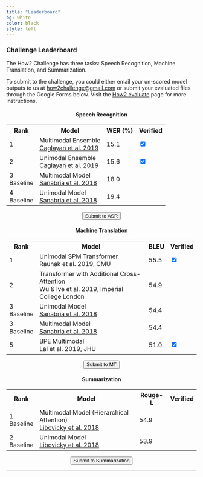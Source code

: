 ```yaml
---
title: "Leaderboard"
bg: white
color: black
style: left
---
```


### Challenge Leaderboard

The How2 Challenge has three tasks: Speech Recognition, Machine Translation, and Summarization. 

To submit to the challenge, you could either email your un-scored model outputs to us at <how2challenge@gmail.com> or submit your evaluated files through the Google Forms below. Visit the <a href="https://github.com/srvk/how2-dataset/blob/master/README.md#how2-evaluate">How2 evaluate</a> page for more instructions.


<div align="center">
<h4>Speech Recognition</h4>
<table width="80%" class="tg">
  <tr>
    <th class="tg-qnmb">Rank</th>
    <th class="tg-qnmb">Model</th>
    <th class="tg-qnmb">WER (%)</th>
    <th class="tg-qnmb">Verified</th>
  </tr>
  <tr>
    <td class="tg-s6z2">1</td>
    <td class="tg-jlrw">Multimodal Ensemble <br><a href="">Caglayan et al. 2019</a></td>
    <td class="tg-jlrw">15.1</td>
    <td class="tg-jlrw"><input type="checkbox" checked="checked" onclick="return false;"></td>
  </tr>
  <tr>
    <td class="tg-s6z2">2</td>
    <td class="tg-jlrw">Unimodal Ensemble <br><a href="">Caglayan et al. 2019</a></td>
    <td class="tg-jlrw">15.6</td>
    <td class="tg-jlrw"><input type="checkbox" checked="checked" onclick="return false;"></td>
  </tr>
  <tr>
    <td class="tg-s6z2">3<br>Baseline</td>
    <td class="tg-jlrw">Multimodal Model<br><a href="https://arxiv.org/abs/1811.00347">Sanabria et al. 2018</a></td>
    <td class="tg-jlrw">18.0</td>
    <td class="tg-jlrw"></td>
  </tr>
  <tr>
    <td class="tg-s6z2">4<br>Baseline</td>
    <td class="tg-jlrw">Unimodal Model<br><a href="https://arxiv.org/abs/1811.00347">Sanabria et al. 2018</a></td>
    <td class="tg-jlrw">19.4</td>
    <td class="tg-jlrw"></td>
  </tr>
</table>
  <button type="button" class="btncls" onclick="location.href = 'https://forms.gle/z8Q7Qhbw2Ku6MmKbA';">Submit to ASR</button>
  
  
  <h4>Machine Translation</h4>
<table width="80%" class="tg">
  <tr>
    <th class="tg-qnmb">Rank</th>
    <th class="tg-qnmb">Model</th>
    <th class="tg-qnmb">BLEU</th>
    <th class="tg-qnmb">Verified</th>
  </tr>
  <tr>
    <td class="tg-s6z2">1</td>
    <td class="tg-jlrw">Unimodal SPM Transformer<br>Raunak et al. 2019, CMU</td>
    <td class="tg-jlrw">55.5</td>
    <td class="tg-jlrw"><input type="checkbox" checked="checked" onclick="return false;"></td>
  </tr>
  <tr>
    <td class="tg-s6z2">2</td>
    <td class="tg-jlrw">Transformer with Additional Cross-Attention<br>Wu & Ive et al. 2019, Imperial College London</td>
    <td class="tg-jlrw">54.9</td>
    <td class="tg-jlrw"></td>
  </tr>
  <tr>
    <td class="tg-s6z2">3<br>Baseline</td>
    <td class="tg-jlrw">Unimodal Model<br><a href="https://arxiv.org/abs/1811.00347">Sanabria et al. 2018</a></td>
    <td class="tg-jlrw">54.4</td>
    <td class="tg-jlrw"></td>
  </tr>
  <tr>
    <td class="tg-s6z2">3<br>Baseline</td>
    <td class="tg-jlrw">Multimodal Model<br><a href="https://arxiv.org/abs/1811.00347">Sanabria et al. 2018</a></td>
    <td class="tg-jlrw">54.4</td>
    <td class="tg-jlrw"></td>
  </tr>
  <tr>
    <td class="tg-s6z2">5</td>
    <td class="tg-jlrw">BPE Multimodal<br>Lal et al. 2019, JHU</td>
    <td class="tg-jlrw">51.0</td>
    <td class="tg-jlrw"><input type="checkbox" checked="checked" onclick="return false;"></td>
  </tr>
</table>
  <button type="button" class="btncls" onclick="location.href = 'https://forms.gle/27ABz4niLAzW2EHA6';">Submit to MT</button>
  
  
  <h4>Summarization</h4>
<table width="80%" class="tg">
  <tr>
    <th class="tg-qnmb">Rank</th>
    <th class="tg-qnmb">Model</th>
    <th class="tg-qnmb">Rouge-L</th>
    <th class="tg-qnmb">Verified</th>
  </tr>
  <tr>
    <td class="tg-s6z2">1<br>Baseline</td>
    <td class="tg-jlrw">Multimodal Model (Hierarchical Attention)<br><a href="https://nips2018vigil.github.io/static/papers/accepted/8.pdf">Libovicky et al. 2018</a></td>
    <td class="tg-jlrw">54.9</td>
    <td class="tg-jlrw"></td>
  </tr>
  <tr>
    <td class="tg-s6z2">2<br>Baseline</td>
    <td class="tg-jlrw">Unimodal Model<br><a href="https://nips2018vigil.github.io/static/papers/accepted/8.pdf">Libovicky et al. 2018</a></td>
    <td class="tg-jlrw">53.9</td>
    <td class="tg-jlrw"></td>
  </tr>
</table>
  <button type="button" class="btncls" onclick="location.href = 'https://forms.gle/ffTeQYcRaCYiGYsN9';">Submit to Summarization</button>
</div>



* * *

